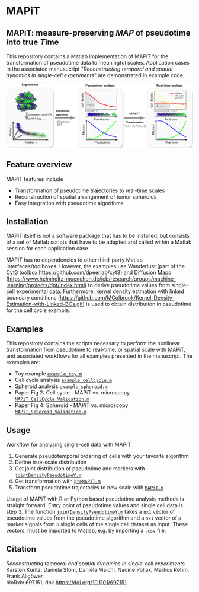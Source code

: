 # MAPiT
## MAPiT: measure-preserving *MAP* of pseudotime *i*nto true *T*ime
This repository contains a Matlab implementation of MAPiT for
the transformation of pseudotime data to meaningful scales. Application cases in
the associated manusucript "*Reconstructing temporal and spatial dynamics in single-cell experiments*" are
demonstrated in example code.

![MAPiT](/figs/MAPiT.png)    

## Feature overview
MAPiT features include

* Transformation of pseudotime trajectories to real-time scales
* Reconstruction of spatial arrangement of tumor spheroids 
* Easy integration with pseudotime algorithms


## Installation
MAPiT itself is not a software package that has to be installed, but consists of a set of Matlab scripts that have to be adapted and called within a Matlab session for each application case.

MAPiT has no dependencies to other third-party Matlab interfaces/toolboxes.
However, the examples use Wanderlust (part of the Cyt3 toolbox https://github.com/dpeerlab/cyt3) and Diffusion Maps (https://www.helmholtz-muenchen.de/icb/research/groups/machine-learning/projects/dpt/index.html) to derive pseudotime values from single-cell experimental data. Furthermore, kernel density estmation with linked boundary conditions (https://github.com/MColbrook/Kernel-Density-Estimation-with-Linked-BCs.git) is used to obtain distribution in pseudotime for the cell cycle example.

## Examples

This repository contains the scripts necessary to perform the nonlinear
transformation from pseudotime to real-time, or spatial scale with MAPiT, and 
associated workflows for all examples presented in the manuscript. 
The examples are:

- Toy example
[`example_toy.m`](/example/example_toy.m)
- Cell cycle analysis
[`example_cellcycle.m`](/example/example_cellcycle.m)
- Spheroid analysis
[`example_spheroid.m`](/example/example_spheroid.m)
- Paper Fig 2: Cell cycle - MAPiT vs. microscopy
[`MAPiT_CellCycle_Validation.m`](/example/MAPiT_CellCycle_Validation.m)
- Paper Fig 4: Spheroid - MAPiT vs. microscopy
[`MAPiT_Spheroid_Validation.m`](/example/MAPiT_Spheroid_Validation.m)

## Usage
Workflow for analysing single-cell data with MAPiT

1. Generate pseudotemporal ordering of cells with your favorite algorithm
2. Define true-scale distribution 
3. Get joint distribution of pseudotime and markers with
[`jointDensityPseudotimeY.m`](jointDensityPseudotimeY.m)
4. Get transformation with [`preMAPiT.m`](preMAPiT.m)
5. Transform pseudotime trajectories to new scale with [`MAPiT.m`](MAPiT.m)

Usage of MAPiT with R or Python based pseudotime analysis methods is straight
forward. Entry point of pseudotime values and single cell data is step 3. 
The function [`jointDensityPseudotimeY.m`](jointDensityPseudotimeY.m) takes a `nx1` vector of
pseudotime values from the pseudotime algorithm and a `nx1` vector of a marker signals from `n` single cells of the single cell
dataset as input. These vectors, must be imported to Matlab, e.g. by importing
 a `.csv` file.

## Citation
*Reconstructing temporal and spatial dynamics in single-cell experiments*  
Karsten Kuritz, Daniela Stöhr, Daniela Maichl, Nadine Pollak, Markus Rehm, Frank Allgöwer  
bioRxiv 697151; doi: https://doi.org/10.1101/697151
 

